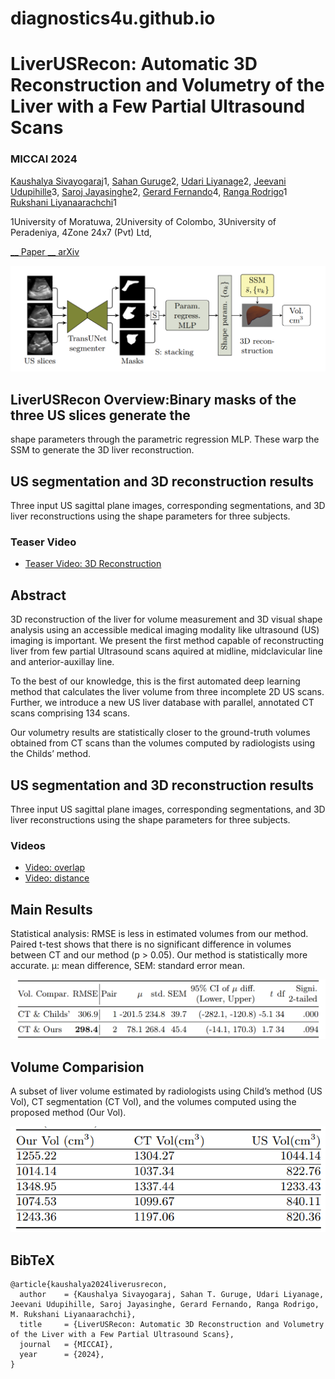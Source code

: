 # diagnostics4u.github.io

# LiverUSRecon: Automatic 3D Reconstruction and Volumetry of the Liver with a Few Partial Ultrasound Scans

###  MICCAI 2024

[Kaushalya Sivayogaraj](170597a@uom.lk)1, [Sahan
Guruge](sahang@physiol.cmb.ac.lk)2, [Udari Liyanage](udari@anat.cmb.ac.lk)2,
[Jeevani Udupihille](jeevani.udupihille@med.pdn.ac.lk)3,  [Saroj
Jayasinghe](saroj@clinmed.cmb.ac.lk)2,  [Gerard
Fernando](gerardf@zone24x7.com)4,  [Ranga Rodrigo](ranga@uom.lk)1 [Rukshani
Liyanaarachchi](rukshanil@uom.lk)1

1University of Moratuwa, 2University of Colombo, 3University of Peradeniya,
4Zone 24x7 (Pvt) Ltd,

[ __ Paper ](https://arxiv.org/pdf/2406.19336) [ __ arXiv
](https://arxiv.org/abs/2406.19336)

![Interpolate start reference image.](main.PNG)

##  LiverUSRecon Overview:Binary masks of the three US slices generate the
shape parameters through the parametric regression MLP. These warp the SSM to
generate the 3D liver reconstruction.

## US segmentation and 3D reconstruction results

Three input US sagittal plane images, corresponding segmentations, and 3D liver reconstructions using the shape parameters for three subjects.

### Teaser Video
- [Teaser Video: 3D Reconstruction](3d.mp4)


## Abstract

3D reconstruction of the liver for volume measurement and 3D visual shape
analysis using an accessible medical imaging modality like ultrasound (US)
imaging is important. We present the first method capable of reconstructing
liver from few partial Ultrasound scans aquired at midline, midclavicular line
and anterior-auxillay line.

To the best of our knowledge, this is the first automated deep learning method
that calculates the liver volume from three incomplete 2D US scans. Further,
we introduce a new US liver database with parallel, annotated CT scans
comprising 134 scans.

Our volumetry results are statistically closer to the ground-truth volumes
obtained from CT scans than the volumes computed by radiologists using the
Childs’ method.

## US segmentation and 3D reconstruction results

Three input US sagittal plane images, corresponding segmentations, and 3D liver reconstructions using the shape parameters for three subjects.

### Videos
- [Video: overlap](overlap.mp4)
- [Video: distance](distance.mp4)

## Main Results

Statistical analysis: RMSE is less in estimated volumes from our method.
Paired t-test shows that there is no significant difference in volumes between
CT and our method (p > 0.05). Our method is statistically more accurate. µ:
mean difference, SEM: standard error mean.

![Interpolate start reference image.](main_results.PNG)

## Volume Comparision

A subset of liver volume estimated by radiologists using Child’s method (US
Vol), CT segmentation (CT Vol), and the volumes computed using the proposed
method (Our Vol).

![Interpolate start reference image.](volumes.PNG)

## BibTeX

    
    
    @article{kaushalya2024liverusrecon,
      author    = {Kaushalya Sivayogaraj, Sahan T. Guruge, Udari Liyanage, Jeevani Udupihille, Saroj Jayasinghe, Gerard Fernando, Ranga Rodrigo, M. Rukshani Liyanaarachchi},
      title     = {LiverUSRecon: Automatic 3D Reconstruction and Volumetry of the Liver with a Few Partial Ultrasound Scans},
      journal   = {MICCAI},
      year      = {2024},
    }

